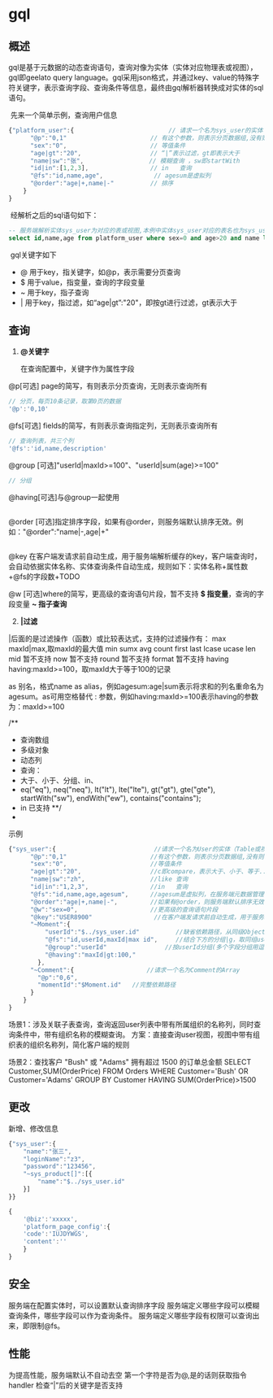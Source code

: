 # gql
## 概述

​	gql是基于元数据的动态查询语句，查询对像为实体（实体对应物理表或视图），gql即geelato query language。gql采用json格式，并通过key、value的特殊字符关键字，表示查询字段、查询条件等信息，最终由gql解析器转换成对实体的sql语句。

​	先来一个简单示例，查询用户信息

``` javascript
{"platform_user":{                          // 请求一个名为sys_user的实体
      "@p":"0,1"                       // 有这个参数，则表示分页数据组,没有则表示查询单个
      "sex":"0",                       // 等值条件
	  "age|gt":"20",                   // “|”表示过滤，gt即表示大于
	  "name|sw":"张",                  // 模糊查询 ，sw即startWith
	  "id|in":[1,2,3],                 // in   查询
      "@fs":"id,name,age",              // agesum是虚拟列
	  "@order":"age|+,name|-"          // 排序
    }
}
```

​	经解析之后的sql语句如下：

``` sql
-- 服务端解析实体sys_user为对应的表或视图,本例中实体sys_user对应的表名也为sys_user
select id,name,age from platform_user where sex=0 and age>20 and name like '%张' and id in(1,2,3) order by age asc,name desc
```

​	gql关键字如下

- @ 用于key，指关键字，如@p，表示需要分页查询
- $ 用于value，指变量，查询的字段变量
- ~ 用于key，指子查询
- | 用于key，指过滤，如“age|gt”:"20"，即按gt进行过滤，gt表示大于


## 查询

1. **@关键字**

   在查询配置中，关键字作为属性字段

  @p[可选]  page的简写，有则表示分页查询，无则表示查询所有

``` javascript
// 分页，每页10条记录，取第0页的数据
'@p':'0,10'
```

  @fs[可选]  fields的简写，有则表示查询指定列，无则表示查询所有

```javascript
// 查询列表，共三个列
'@fs':'id,name,description'
```

@group [可选]"userId|maxId>=100"、"userId|sum(age)>=100"

```javascript
// 分组

```

@having[可选]与@group一起使用

```javascript

```

 @order [可选]指定排序字段，如果有@order，则服务端默认排序无效。例如："@order":"name|-,age|+"

```javascript

```



  @key 在客户端发请求前自动生成，用于服务端解析缓存的key，客户端查询时，会自动依据实体名称、实体查询条件自动生成，规则如下：实体名称+属性数+@fs的字段数+TODO

  @w    [可选]where的简写，更高级的查询语句片段，暂不支持
**$ 指变量**，查询的字段变量
**~ 指子查询**

2. **|过滤**


|后面的是过滤操作（函数）或比较表达式，支持的过滤操作有：
  max        maxId|max,取maxId的最大值
  min
  sumx
  avg
  count
  first
  last
  lcase
  ucase
  len
  mid  暂不支持
  now  暂不支持
  round  暂不支持
  format  暂不支持
  having having:maxId>=100，取maxId大于等于100的记录

as 别名，格式name as alias，例如agesum:age|sum表示将求和的列名重命名为agesum。as可用空格替代
:  参数，例如having:maxId>=100表示having的参数为：maxId>=100





/**

* 查询数组
* 多级对象
* 动态列
* 查询：
* 大于、小于、分组、in、
* eq("eq"), neq("neq"), lt("lt"), lte("lte"), gt("gt"), gte("gte"), startWith("sw"), endWith("ew"), contains("contains");
* in 已支持
  **/
* ​

示例

``` javascript
{"sys_user":{                           //请求一个名为User的实体（Table或视图）
      "@p":"0,1"                       //有这个参数，则表示分页数据组,没有则表示查询单个
      "sex":"0",                       //等值条件
	  "age|gt":"20",                   //c即compare，表示大于、小于、等于...
	  "name|sw":"zh",                  //like 查询
	  "id|in":"1,2,3",                 //in   查询
      "@fs":"id,name,age,agesum",      //agesum是虚拟列，在服务端元数据管理中定义age|sum agesum
	  "@order":"age|+,name|-",         //如果有@order，则服务端默认排序无效；@fs排序无效，指定@order，可以指定先按哪个字段排序，可与@fs的不一致。
	  "@w":"sex=0",                    //更高级的查询语句片段
	  "@key":"USER8900"                 //在客户端发请求前自动生成，用于服务端解析缓存的key
	  "~Moment":{
		  "userId":"$../sys_user.id"          //缺省依赖路径，从同级Object的路径开始
		  "@fs":"id,userId,maxId|max id",     //结合下方的分组|g，取同组userId，Id的最大值|max，重命名为maxId
		  "@group":"userId"                //按userId分组(多个字段分组用逗号分隔userId,xx)
		  "@having":"maxId|gt:100,"
		},
	  "~Comment":{                    //请求一个名为Comment的Array
		"@p":"0,6",
		"momentId":"$Moment.id"   //完整依赖路径
	  }
    }
}
```


场景1：涉及关联子表查询，查询返回user列表中带有所属组织的名称列，同时查询条件中，带有组织名称的模糊查询。
方案：直接查询user视图，视图中带有组织表的组织名称列，简化客户端的规则


场景2：查找客户 "Bush" 或 "Adams" 拥有超过 1500 的订单总金额
SELECT Customer,SUM(OrderPrice) FROM Orders
WHERE Customer='Bush' OR Customer='Adams'
GROUP BY Customer
HAVING SUM(OrderPrice)>1500


## 更改

新增、修改信息

```javascript
{"sys_user":{
	"name":"张三",
	"loginName":"z3",
	"password":"123456",
	"~sys_product[]":[{
		"name":"$../sys_user.id"
	}]
}}

{
	'@biz':'xxxxx',
	'platform_page_config':{
	'code':'IUJDYWGS',
	'content':''
	}
}
```


## 安全

服务端在配置实体时，可以设置默认查询排序字段
服务端定义哪些字段可以模糊查询条件，哪些字段可以作为查询条件。
服务端定义哪些字段有权限可以查询出来，即限制@fs。

## 性能

为提高性能，服务端默认不自动去空
第一个字符是否为@,是的话则获取指令handler
检查“|”后的关键字是否支持
